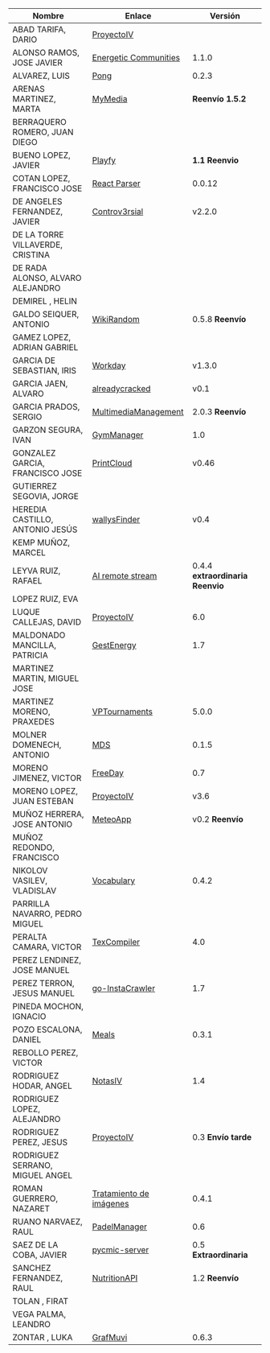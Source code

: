| Nombre | Enlace | Versión |
|--------|--------|---------|
|ABAD TARIFA, DARIO | [ProyectoIV](https://github.com/daraahh/proyectoIV) | |
|ALONSO RAMOS, JOSE JAVIER | [Energetic Communities](https://github.com/JJavier98/IV-Project) | 1.1.0 |
|ALVAREZ, LUIS | [Pong](https://github.com/lag2k/pong) | 0.2.3 |
|ARENAS MARTINEZ, MARTA| [MyMedia](https://github.com/MartaArM/proyectoIV1920)| **Reenvío 1.5.2** |
|BERRAQUERO ROMERO, JUAN DIEGO | | |
|BUENO LOPEZ, JAVIER | [Playfy](https://github.com/JaviBL8/Playfy) | **1.1 Reenvio** |
|COTAN LOPEZ, FRANCISCO JOSE | [React Parser](https://github.com/iscoct/proyectoInfraestructuraVirtual)| 0.0.12 |
|DE ANGELES FERNANDEZ, JAVIER | [Controv3rsial](https://github.com/jdafer98/Controv3rsial) | v2.2.0 |
|DE LA TORRE VILLAVERDE, CRISTINA | | |
|DE RADA ALONSO, ALVARO ALEJANDRO | | |
|DEMIREL , HELIN | | |
|GALDO SEIQUER, ANTONIO | [WikiRandom](https://github.com/OMGitsXupi/WikiRandom) | 0.5.8 **Reenvío** |
|GAMEZ LOPEZ, ADRIAN GABRIEL | | |
|GARCIA DE SEBASTIAN, IRIS | [Workday](https://github.com/iris-garcia/workday) | v1.3.0 |
|GARCIA JAEN, ALVARO | [alreadycracked](https://github.com/AlvaroGarciaJaen/alreadycracked) | v0.1 |
|GARCIA PRADOS, SERGIO | [MultimediaManagement](https://github.com/sergiogp98/MultimediaManagement) |  2.0.3 **Reenvío** |
|GARZON SEGURA, IVAN | [GymManager](https://github.com/i4vk/GymManager) | 1.0 |
|GONZALEZ GARCIA, FRANCISCO JOSE | [PrintCloud](https://github.com/Neo-Stark/Proyecto-IV-19-20) | v0.46 |
|GUTIERREZ SEGOVIA, JORGE | | |
|HEREDIA CASTILLO, ANTONIO JESÚS| [wallysFinder](https://github.com/antoni-heredia/WallysFinder) | v0.4 |
|KEMP MUÑOZ, MARCEL | | |
|LEYVA RUIZ, RAFAEL | [AI remote stream](https://github.com/rafaelleru/iv) | 0.4.4 **extraordinaria Reenvio** |
|LOPEZ RUIZ, EVA | | |
|LUQUE CALLEJAS, DAVID | [ProyectoIV](https://github.com/davidluque1/ProyectoIV) | 6.0 |
|MALDONADO MANCILLA, PATRICIA |[GestEnergy](https://github.com/patriciamaldonado/GestEnergy) |1.7|
|MARTINEZ MARTIN, MIGUEL JOSE | | |
|MARTINEZ MORENO, PRAXEDES | [VPTournaments](https://github.com/pramartinez/IV_project) | 5.0.0 |
|MOLNER DOMENECH, ANTONIO | [MDS](https://github.com/antoniomdk/model-deployment-service) | 0.1.5 |
|MORENO JIMENEZ, VICTOR | [FreeDay](https://github.com/VictorMorenoJimenez/IV) | 0.7 |
|MORENO LOPEZ, JUAN ESTEBAN |[ProyectoIV](https://github.com/juaneml/IV_1920_Proyecto) | v3.6|
|MUÑOZ HERRERA, JOSE ANTONIO | [MeteoApp](https://github.com/JoseAntonioMHerrera/MeteoApp) | v0.2 **Reenvío** |
|MUÑOZ REDONDO, FRANCISCO | | |
|NIKOLOV VASILEV, VLADISLAV | [Vocabulary](https://github.com/Vol0kin/Vocabulary) | 0.4.2 |
|PARRILLA NAVARRO, PEDRO MIGUEL | | |
|PERALTA CAMARA, VICTOR | [TexCompiler](https://github.com/victorperalta93/IV-Proyecto) | 4.0 |
|PEREZ LENDINEZ, JOSE MANUEL | | |
|PEREZ TERRON, JESUS MANUEL | [go-InstaCrawler](https://github.com/Jesus-Sheriff/go-InstaCrawler) | 1.7 |
|PINEDA MOCHON, IGNACIO | | |
|POZO ESCALONA, DANIEL | [Meals](https://github.com/danipozo/meals) | 0.3.1 |
|REBOLLO PEREZ, VICTOR | | |
|RODRIGUEZ HODAR, ANGEL | [NotasIV](https://github.com/angelhodar/NotasIV) | 1.4 |
|RODRIGUEZ LOPEZ, ALEJANDRO | | |
|RODRIGUEZ PEREZ, JESUS | [ProyectoIV](https://github.com/jesusrpII/Proyecto-IV)| 0.3  **Envío tarde** |
|RODRIGUEZ SERRANO, MIGUEL ANGEL | | |
|ROMAN GUERRERO, NAZARET | [Tratamiento de imágenes](https://github.com/nazaretrogue/Microservicio-multimedia) | 0.4.1 |
|RUANO NARVAEZ, RAUL | [PadelManager](https://github.com/ruanete/PadelManager) | 0.6 |
|SAEZ DE LA COBA, JAVIER | [pycmic-server](https://github.com/jscoba/pycmic-server) | 0.5 **Extraordinaria** |
|SANCHEZ FERNANDEZ, RAUL | [NutritionAPI](https://github.com/raulsf6/Proyecto-IV) | 1.2 **Reenvío** |
|TOLAN , FIRAT | | |
|VEGA PALMA, LEANDRO | | |
|ZONTAR , LUKA | [GrafMuvi](https://github.com/lzontar/GrafMuvi) | 0.6.3 |
